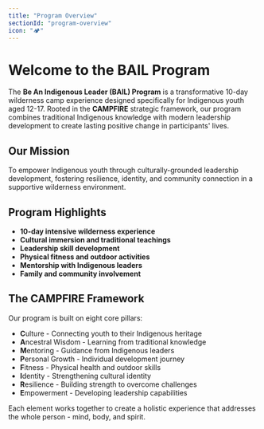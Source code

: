 ```yaml
---
title: "Program Overview"
sectionId: "program-overview"
icon: "🏕️"
---
```


# Welcome to the BAIL Program

The **Be An Indigenous Leader (BAIL) Program** is a transformative 10-day wilderness camp experience designed specifically for Indigenous youth aged 12-17. Rooted in the **CAMPFIRE** strategic framework, our program combines traditional Indigenous knowledge with modern leadership development to create lasting positive change in participants' lives.

## Our Mission

To empower Indigenous youth through culturally-grounded leadership development, fostering resilience, identity, and community connection in a supportive wilderness environment.

## Program Highlights

- **10-day intensive wilderness experience**
- **Cultural immersion and traditional teachings**
- **Leadership skill development**
- **Physical fitness and outdoor activities**
- **Mentorship with Indigenous leaders**
- **Family and community involvement**

## The CAMPFIRE Framework

Our program is built on eight core pillars:

- **C**ulture - Connecting youth to their Indigenous heritage
- **A**ncestral Wisdom - Learning from traditional knowledge
- **M**entoring - Guidance from Indigenous leaders
- **P**ersonal Growth - Individual development journey
- **F**itness - Physical health and outdoor skills
- **I**dentity - Strengthening cultural identity
- **R**esilience - Building strength to overcome challenges
- **E**mpowerment - Developing leadership capabilities

Each element works together to create a holistic experience that addresses the whole person - mind, body, and spirit.